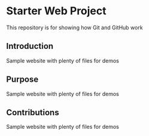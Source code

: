 # Starter Web Project

This repository is for showing how Git and GitHub work

## Introduction

Sample website with plenty of files for demos

## Purpose

Sample website with plenty of files for demos

## Contributions

Sample website with plenty of files for demos